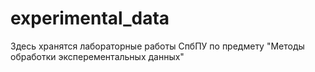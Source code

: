 # experimental_data
Здесь хранятся лабораторные работы СпбПУ по предмету "Методы обработки эксперементальных данных"
